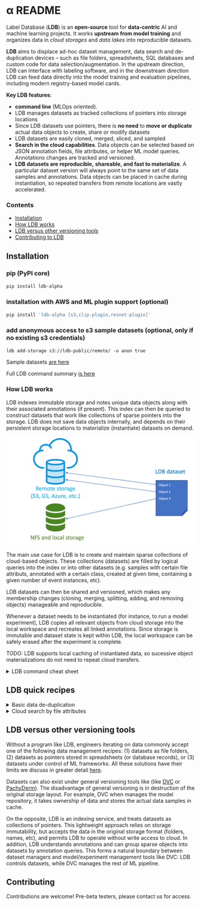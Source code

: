 # α README

Label Database (**LDB**) is an **open-source** tool for **data-centric** AI and machine learning projects. It works **upstream from model training** and organizes data in *cloud storages* and *data lakes* into reproducible datasets.

**LDB** aims to displace ad-hoc dataset management, data search and de-duplication devices – such as file folders, spreadsheets, SQL databases and custom code for data selection/augmentation. In the upstream direction, LDB can interface with labeling software, and in the downstream direction LDB can feed data directly into the model training and evaluation pipelines, including modern registry-based model cards.

**Key LDB features**:

* **command line** (MLOps oriented). 
* LDB manages datasets as tracked collections of pointers into storage locations
* Since LDB datasets use pointers, there is **no need** to **move or duplicate** actual data objects to create, share or modify datasets
* LDB datasets are easily cloned, merged, sliced, and sampled
* **Search in the cloud capabilities**. Data objects can be selected based on JSON annotation fields, file attributes, or helper ML model queries. Annotations changes are tracked and versioned. 
* **LDB datasets are reproducible,** **shareable, and fast to materialize**. A particular dataset version will always point to the same set of data samples and annotations. Data objects can be placed in cache during instantiation, so repeated transfers from remote locations are vastly accelerated.

### Contents

- [Installation](#installation)
- [How LDB works](#how-ldb-works)
- [LDB versus other versioning tools](#ldb-versus-other-versioning-tools)
- [Contributing to LDB](#contributing)

## Installation

### pip **(PyPI core)**

```sh
pip install ldb-alpha
```

### installation with AWS and ML plugin support **(optional)**

```sh
pip install 'ldb-alpha [s3,clip-plugin,resnet-plugin]' 
```

### add anonymous access to s3 sample datasets **(optional, only if no existing s3 credentials)**
```
ldb add-storage s3://ldb-public/remote/ -o anon true
```

Sample datasets [are here](documentation/Datasets.md)

Full LDB command summary [is here](documentation/Command-summary.md)


### How LDB works

LDB indexes immutable storage and notes unique data objects along with their associated annotations (if present). This index can then be queried to construct datasets that work like collections of sparse pointers into the storage. LDB does not save data objects internally, and depends on their persistent storage locations to materialize (instantiate) datasets on demand.

![ldb-intro](images/ldb-struct.png)

The main use case for LDB is to create and maintain sparse collections of cloud-based objects. These collections (datasets) are filled by logical queries into the index or into other datasets (e.g. samples with certain file attributs, annotated with a certain class, created at given time, containing a given number of event instances, etc). 

LDB datasets can then be shared and versioned, which makes any membership changes (cloning, merging, splitting, adding, and removing objects) manageable and reproducible.

Whenever a dataset needs to be instantiated (for instance, to run a model experiment), LDB copies all relevant objects from cloud storage into the local workspace and recreates all linked annotations. Since storage is immutable and dataset state is kept within LDB, the local workspace can be safely erased after the experiment is complete. 

TODO: LDB supports local caching of instantiated data, so sucessive object materializations do not need to repeat cloud transfers.

<details>
  <summary>LDB command cheat sheet</summary>
  
🦉
 
> **LDB instance** is a persistent structure where all information about known objects, labels and datasets is being stored. If no LDB instance is found, >a private one will be created automatically in the `~/.ldb` directory the first time an LDB dataset is staged. To set up a shared LDB instance for a team >or an instance in a different location, please follow [LDB team setup](documentation/Quick-start-teams.md).
 
>**LDB dataset** is a collection of pointers into storage. 

 ### Staging a new dataset 

 Whenever a new dataset is required – or an existing dataset needs an update, it must first be staged in an empty folder (data workspace). Staging does not automatically instantiate the dataset, but creates a draft state of dataset membership info and metadata. LDB prefixes dataset names with `ds:`

 | Step | Command |
 | --- | --- |
 | Create a workspace folder | `$ mkdir working-dataset; cd working-dataset` |
 | Create a new dataset in the workspace | `$  ldb stage ds:my-cats ./` |
 | Check the status of staged data | `$  ldb status ` |

 While working in this workspace, all subsequent dataset manipulations will apply to the staged dataset. 

 Logical modifications to dataset staged in the workspace are usually made with ADD and DEL commands that may reference individual objects, other datasets, and employ annotation queries (see [LDB queries](documentation/LDB-queries.md) for details).

 **Configuring immutable storage locations (optional)**

 LDB assumes data samples live in immutable locations from which they are indexed. By default, a private instance will treat any cloud location as immutable, and any local filesystem path as ephemeral. LDB automatically attempts to copy data samples from ephemeral locations into internal storage (defaults to `~/.ldb/read_add_storage`) during indexing. To prevent this behavior while indexing local storages, register them with `ADD-STORAGE` command:


 | Step | Command |
 | --- | --- |
 | Register some immutable storage location  | `$  ldb add-storage ~/dogs-and-cats` |

 Please remember that LDB is an indexing service. If you move or erase indexed data samples from storage, LDB index may break.

 ### Indexing storage folder

 Once the storage location is registered, it can be indexed. During indexing, LDB recognizes all unique objects and associates them with annotations (if present). Whenever new samples are added, their location must be reindexed for LDB to pick the changes. Annotations updated for the old data objects will be registered with a new version.

 | Step | Command |
 | --- | --- |
 | Index images from storage | `$ ldb index ~/dogs-and-cats` |

 ### Modifying a dataset

 | Step | Command |
 | --- | --- |
 | Add cat objects from index by annotation | ```$ ldb add ds:root —-query 'class == `cat`'``` |
 | Check the status of a staged dataset | `$  ldb list`|

 Note the use of single quotes to shield query from shell expansion, and the use of backticks to denote the literal value ("cat"). Also note that a special name `ds:root` designates the entire LDB index which references all known objects. 

 LDB is also not limited to querying the existing annotations. If installed, [custom ML plugins](documentation/Plugins.md) can be employed for queries beyond JSON:

 | Step | Command |
 | --- | --- |
 | Add objects by ML query: | `$ ldb add ds:root --pipe clip-text 'orange dog' --limit 10` |
 | Check the status of a staged dataset | `$ ldb list`|

 At this point, our workspace holds membership info for all cat images from sample dataset, and ten images that best resemble an orange dog. It is okay to have same objects added to a dataset multiple times as LDB automatically deduplicates. Once we are happy with results, this dataset can be instantiated (materialized) in the desired output format to examine the samples or train the model.

 ### Instantiation

 | Step | Command |
 | --- | --- |
 | Instantiate all objects into the workspace | `$ ldb instantiate `|
 | See the resulting physical dataset | `$ ls`|

 After examining the actual data objects, one might decide to add or remove data samples, or to edit their annotations.
 LDB can pick the resulting changes right from the workspace:

 ### Notifying LDB on workspace modifications

 | Step | Command |
 | --- | --- |
 | Edit some annotation     | `$ sed -i 's/dog/cat/g' dog-1088.json` |
 | Inject a new annotated sample directly into workspace | `$ cp ~/tmp/dog-1090.* ./`
 | Pick object and annotation changes from workspace | `$ ldb add ./`|

 To save staged dataset into LDB (with all the cumulative changes made so far), one needs to use the *commit* command.

 ### Dataset saving and versioning

 | Step | Command |
 | --- | --- |
 | Push a new version of staged dataset to LDB | `$ ldb commit` |

 Every new commit creates a new dataset version in LDB. By default, a reference to an LDB dataset assumes the latest version. Other dataset versions can be explicitly accessed with a version suffix:

 | Step | Command |
 | --- | --- |
 | Stage a particular version of a dataset | `$  ldb stage ds:my-cats.v3` |
 | Compare current workspace to a previous dataset version | `$  ldb diff ds:my-cats.v2`|

 If newer annotations will become available for the data object, they can be readded to dataset by name. If all labels need to be updated, this can be done with the *pull* command.

 TODO BETA: **Granular annotation versioning**

 | Step | Command |
 | --- | --- |
 | Add object with particular label version | `$  ldb add —-label-version 2 aws://my-awesome-bucket/1.jpg ` |
 | Bump label version for an object to latest | `$   ldb add aws://my-awesome-bucket/1.jpg` |
 | Bump all labels in a dataset to latest | `$ ldb pull`|

🦉
</details>

## LDB quick recipes

<details>
  <summary>Basic data de-duplication</summary>
  
🦉  

```
ldb get s3://ldb-public/remote/data-lakes/dogs-and-cats/ -t animals
  
  Staged ds:.temp.2022-06-07T00:46:33.865467+00:00 at 'animals'
  Adding to working dataset...
  Added 200 data objects to ds:.temp.2022-06-07T00:46:33.865467+00:00
  Instantiating data...

  Copied data to workspace.
    Data objects:       200
    Annotations:        200

```
At this point, a public path s3 path was indexed, and 200 objects added to temporaty dataset in folder `animals`, after which the dataset was materialized. Let's try to add the same objects again to see if the duplicate entries arise:

  ```
  cd animals
  ldb add s3://ldb-public/remote/data-lakes/dogs-and-cats/
  
  Adding to working dataset...
  Added 0 data objects to ds:.temp.2022-06-07T00:46:33.865467+00:00
  ```
LDB reads the contents of path but finds no new objects after the de-duplication.
  
🦉
</details>

<details>
  <summary>Cloud search by file attributes</summary>
  
🦉  

Searching by name patterns and file attributes are standard for unix filestystem `find(1)` utility and similar tools, but are not easily available for cloud-based data objects. LDB fills this gap by storing file attributes in JSON format at indexing time and allowing to query with `--file` JMESPATH expressions. 
  
The `--path` option works as a shortcut for regular expression search (equivalent to ```--file 'regex(fs.path, `EXPR`)'``` :
  
```
ldb get --path 'dog\.102[0-2]+' s3://ldb-public/remote/data-lakes/dogs-and-cats/ -t some-animals
  
  Staged ds:.temp.2022-06-07T02:36:45.674861+00:00 at 'some-animals'
  Adding to working dataset...
  Added 3 data objects to ds:.temp.2022-06-07T02:36:45.674861+00:00
  Instantiating data...

  Copied data to workspace.
    Data objects:       3
    Annotations:        3
  
```
  
<details>
  <summary>Sample format of LDB JSON file fields</summary>

🪶
``` 
       ldb eval  id:98603fb145b88c265fb4a745e6aaf806   --file '@'

          id:98603fb145b88c265fb4a745e6aaf806
          {
            "alternate_paths": [
              {
                "fs_id": "",
                "path": "ldb-public/remote/data-lakes/dogs-and-cats/dog.1020.jpg",
                "protocol": [
                  "s3",
                  "s3a"
                ]
              }
            ],
            "first_indexed": "2022-06-07T03:00:54.270212+00:00",
            "fs": {
              "atime": null,
              "ctime": null,
              "fs_id": "",
              "gid": null,
              "mode": 0,
              "mtime": null,
              "path": "ldb-public/remote/data-lakes/dogs-and-cats/dog.1020.jpg",
              "protocol": [
                "s3",
                "s3a"
              ],
              "size": 26084,
              "uid": null
            },
            "last_indexed": "2022-06-07T03:00:54.270212+00:00",
            "last_indexed_by": "dkh",
            "tags": [],
            "type": "jpg"
          }
```

🪶
</details>
  
As usual for JMESPATH queries, they can be pipelined, and use language functions where needed:
  ```
  ldb list ds:root --file 'fs.protocol[0] == `s3`' --file 'type == `jpg` && fs.size < `20000`'
  ```
  
🦉
</details>
 
## LDB versus other versioning tools

Without a program like LDB, engineers iterating on data commonly accept one of the following data management recipes: (1) datasets as file folders, (2) datasets as pointers stored in spreadsheets (or database records), or (3) datasets under control of ML frameworks. All these solutions have their limits we discuss in greater detail [here](/documentation/alternatives-to-LDB.md).

Datasets can also exist under general versioning tools like (like [DVC](https://dvc.org/) or [PachyDerm](pachyderm.com)). The disadvantage of general versioning is in destruction of the original storage layout. For example, DVC when manages the model repository, it takes ownership of data and stores the actual data samples in cache. 

On the opposite, LDB is an indexing service, and treats datasets as collections of pointers. This lightweight approach relies on storage immutability, but accepts the data in the original storage format (folders, names, etc), and permits LDB to operate without write access to cloud. In addition, LDB understands annotations and can group sparse objects into datasets by annotation queries. This forms a natural boundary between dataset managers and model/experiment management tools like DVC: LDB controls datasets, while DVC manages the rest of ML pipeline.  

## Contributing

Contributions are welcome! Pre-beta testers, please contact us for access.

